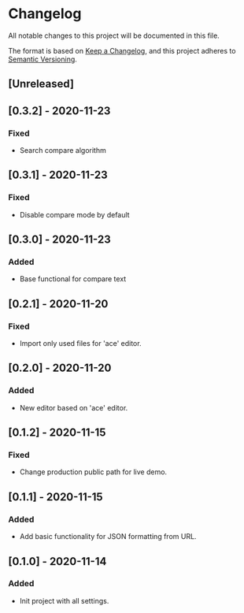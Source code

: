 # Changelog

All notable changes to this project will be documented in this file.

The format is based on [Keep a Changelog](https://keepachangelog.com/en/1.0.0/),
and this project adheres to [Semantic Versioning](https://semver.org/spec/v2.0.0.html).

## [Unreleased]

## [0.3.2] - 2020-11-23

### Fixed

- Search compare algorithm

## [0.3.1] - 2020-11-23

### Fixed

- Disable compare mode by default

## [0.3.0] - 2020-11-23

### Added

- Base functional for compare text

## [0.2.1] - 2020-11-20

### Fixed

- Import only used files for 'ace' editor.

## [0.2.0] - 2020-11-20

### Added

- New editor based on 'ace' editor.

## [0.1.2] - 2020-11-15

### Fixed

- Change production public path for live demo.

## [0.1.1] - 2020-11-15

### Added

- Add basic functionality for JSON formatting from URL.

## [0.1.0] - 2020-11-14

### Added

- Init project with all settings.